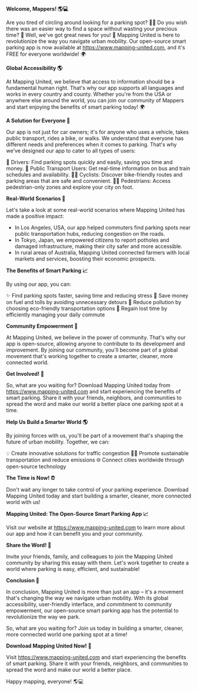 **Welcome, Mappers! 🌎💻**

Are you tired of circling around looking for a parking spot? 🚗😓 Do you wish there was an easier way to find a space without wasting your precious time? 💸 Well, we've got great news for you! 🎉 Mapping United is here to revolutionize the way you navigate urban mobility. Our open-source smart parking app is now available at https://www.mapping-united.com, and it's FREE for everyone worldwide! 🌍

**Global Accessibility 🌎**

At Mapping United, we believe that access to information should be a fundamental human right. That's why our app supports all languages and works in every country and county. Whether you're from the USA or anywhere else around the world, you can join our community of Mappers and start enjoying the benefits of smart parking today! 🌍

**A Solution for Everyone 🤝**

Our app is not just for car owners; it's for anyone who uses a vehicle, takes public transport, rides a bike, or walks. We understand that everyone has different needs and preferences when it comes to parking. That's why we've designed our app to cater to all types of users:

🚗 Drivers: Find parking spots quickly and easily, saving you time and money.
🚌 Public Transport Users: Get real-time information on bus and train schedules and availability.
🚴‍♀️ Cyclists: Discover bike-friendly routes and parking areas that are safe and convenient.
🏃‍♂️ Pedestrians: Access pedestrian-only zones and explore your city on foot.

**Real-World Scenarios 🌆**

Let's take a look at some real-world scenarios where Mapping United has made a positive impact:

* In Los Angeles, USA, our app helped commuters find parking spots near public transportation hubs, reducing congestion on the roads.
* In Tokyo, Japan, we empowered citizens to report potholes and damaged infrastructure, making their city safer and more accessible.
* In rural areas of Australia, Mapping United connected farmers with local markets and services, boosting their economic prospects.

**The Benefits of Smart Parking 📈**

By using our app, you can:

✨ Find parking spots faster, saving time and reducing stress
💸 Save money on fuel and tolls by avoiding unnecessary detours
🌿 Reduce pollution by choosing eco-friendly transportation options
💪 Regain lost time by efficiently managing your daily commute

**Community Empowerment 🤝**

At Mapping United, we believe in the power of community. That's why our app is open-source, allowing anyone to contribute to its development and improvement. By joining our community, you'll become part of a global movement that's working together to create a smarter, cleaner, more connected world.

**Get Involved! 🌟**

So, what are you waiting for? Download Mapping United today from https://www.mapping-united.com and start experiencing the benefits of smart parking. Share it with your friends, neighbors, and communities to spread the word and make our world a better place one parking spot at a time.

**Help Us Build a Smarter World 🌎**

By joining forces with us, you'll be part of a movement that's shaping the future of urban mobility. Together, we can:

💡 Create innovative solutions for traffic congestion
🚴‍♂️ Promote sustainable transportation and reduce emissions
🌐 Connect cities worldwide through open-source technology

**The Time is Now! ⏰**

Don't wait any longer to take control of your parking experience. Download Mapping United today and start building a smarter, cleaner, more connected world with us!

**Mapping United: The Open-Source Smart Parking App 📈**

Visit our website at https://www.mapping-united.com to learn more about our app and how it can benefit you and your community.

**Share the Word! 🌟**

Invite your friends, family, and colleagues to join the Mapping United community by sharing this essay with them. Let's work together to create a world where parking is easy, efficient, and sustainable!

**Conclusion 🎉**

In conclusion, Mapping United is more than just an app – it's a movement that's changing the way we navigate urban mobility. With its global accessibility, user-friendly interface, and commitment to community empowerment, our open-source smart parking app has the potential to revolutionize the way we park.

So, what are you waiting for? Join us today in building a smarter, cleaner, more connected world one parking spot at a time!

**Download Mapping United Now! 📲**

Visit https://www.mapping-united.com and start experiencing the benefits of smart parking. Share it with your friends, neighbors, and communities to spread the word and make our world a better place.

Happy mapping, everyone! 🌎💻